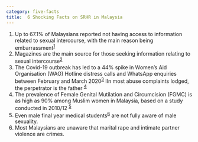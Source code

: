 ```yaml
---
category: five-facts
title:  6 Shocking Facts on SRHR in Malaysia
---
```


1.  Up to 67.1% of Malaysians reported not having access to information related to sexual intercourse, with the main reason being embarrassment<sup><a href='#fn-1'>1</a></sup> 
2.  Magazines are the main source for those seeking information relating to sexual intercourse<sup><a href='#fn-2'>2</a></sup> 
3.  The Covid-19 outbreak has led to a 44% spike in Women’s Aid Organisation (WAO) Hotline distress calls and WhatsApp enquiries between February and March 2020<sup><a href='#fn-3'>3</a></sup> IIn most abuse complaints lodged, the perpetrator is the father <sup><a href='#fn-4'>4</a></sup>
4.  The prevalence of Female Genital Mutilation and Circumcision (FGMC) is as high as 90% among Muslim women in Malaysia, based on a study conducted in 2010/12 <sup><a href='#fn-5'>5</a></sup>
5.  Even male final year medical students<sup><a href='#fn-6'>6</a></sup> are not fully aware of male sexuality.
6.  Most Malaysians are unaware that marital rape and intimate partner violence are crimes. 




